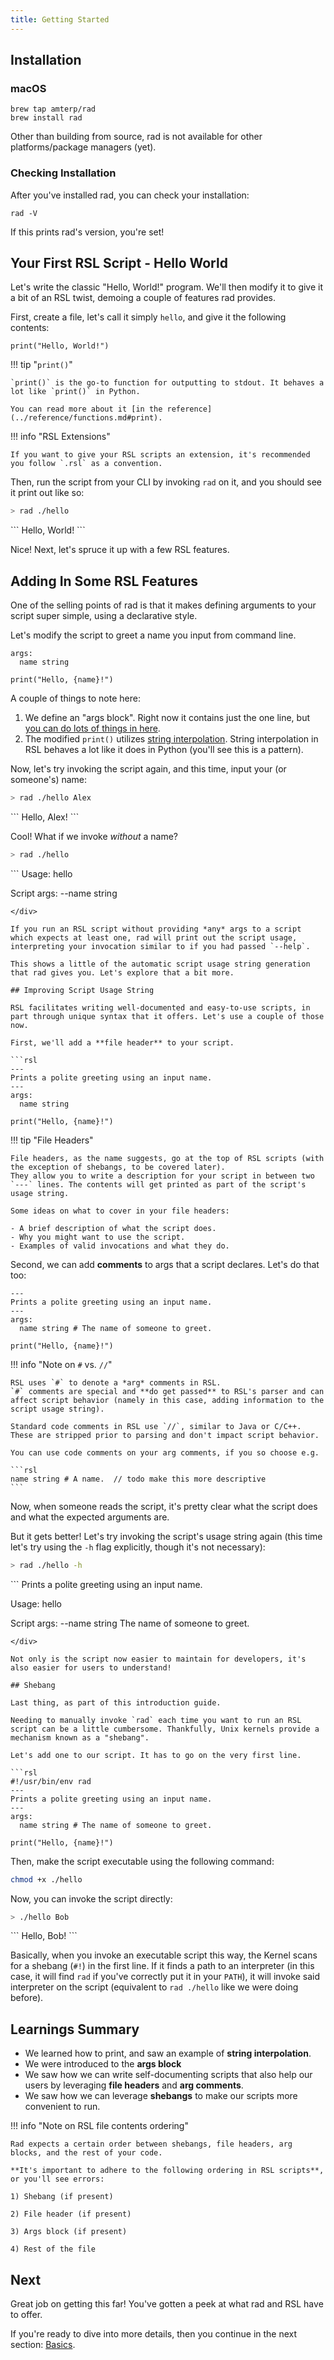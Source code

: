 ```yaml
---
title: Getting Started 
---
```


## Installation

### macOS

```shell
brew tap amterp/rad
brew install rad
```

Other than building from source, rad is not available for other platforms/package managers (yet).

### Checking Installation

After you've installed rad, you can check your installation:

```shell
rad -V
```

If this prints rad's version, you're set!

## Your First RSL Script - Hello World

Let's write the classic "Hello, World!" program. We'll then modify it to give it a bit of an RSL twist, demoing a couple of features rad provides.

First, create a file, let's call it simply `hello`, and give it the following contents:

```rsl
print("Hello, World!") 
```

!!! tip "`print()`"

    `print()` is the go-to function for outputting to stdout. It behaves a lot like `print()` in Python.

    You can read more about it [in the reference](../reference/functions.md#print).

!!! info "RSL Extensions"

    If you want to give your RSL scripts an extension, it's recommended you follow `.rsl` as a convention.

Then, run the script from your CLI by invoking `rad` on it, and you should see it print out like so:

```sh
> rad ./hello
```

<div class="result">
```
Hello, World!
```
</div>

Nice! Next, let's spruce it up with a few RSL features.

## Adding In Some RSL Features

One of the selling points of rad is that it makes defining arguments to your script super simple, using a declarative style.

Let's modify the script to greet a name you input from command line.

```rsl
args:
  name string
  
print("Hello, {name}!")
```

A couple of things to note here:

1. We define an "args block". Right now it contains just the one line, but [you can do lots of things in here](../reference/args.md).
2. The modified `print()` utilizes [string interpolation](../reference/strings.md#string-interpolation). String interpolation in RSL behaves a lot like it does in Python (you'll see this is a pattern).

Now, let's try invoking the script again, and this time, input your (or someone's) name:

```sh
> rad ./hello Alex
```

<div class="result">
```
Hello, Alex!
```
</div>

Cool! What if we invoke *without* a name?

```sh
> rad ./hello
```

<div class="result">
```
Usage:
  hello <name>

Script args:
      --name string
```
</div>

If you run an RSL script without providing *any* args to a script which expects at least one, rad will print out the script usage, interpreting your invocation similar to if you had passed `--help`.

This shows a little of the automatic script usage string generation that rad gives you. Let's explore that a bit more.

## Improving Script Usage String

RSL facilitates writing well-documented and easy-to-use scripts, in part through unique syntax that it offers. Let's use a couple of those now.

First, we'll add a **file header** to your script.

```rsl
---
Prints a polite greeting using an input name.
---
args:
  name string
  
print("Hello, {name}!")
```

!!! tip "File Headers"

    File headers, as the name suggests, go at the top of RSL scripts (with the exception of shebangs, to be covered later). 
    They allow you to write a description for your script in between two `---` lines. The contents will get printed as part of the script's usage string.

    Some ideas on what to cover in your file headers:

    - A brief description of what the script does.
    - Why you might want to use the script.
    - Examples of valid invocations and what they do.

Second, we can add **comments** to args that a script declares. Let's do that too:

```rsl
---
Prints a polite greeting using an input name.
---
args:
  name string # The name of someone to greet.
  
print("Hello, {name}!")
```

!!! info "Note on `#` vs. `//`"

    RSL uses `#` to denote a *arg* comments in RSL.
    `#` comments are special and **do get passed** to RSL's parser and can affect script behavior (namely in this case, adding information to the script usage string). 

    Standard code comments in RSL use `//`, similar to Java or C/C++. These are stripped prior to parsing and don't impact script behavior.

    You can use code comments on your arg comments, if you so choose e.g.

    ```rsl
    name string # A name.  // todo make this more descriptive
    ```

Now, when someone reads the script, it's pretty clear what the script does and what the expected arguments are.

But it gets better! Let's try invoking the script's usage string again (this time let's try using the `-h` flag explicitly, though it's not necessary):

```sh
> rad ./hello -h
```

<div class="result">
```
Prints a polite greeting using an input name.

Usage:
  hello <name>

Script args:
      --name string   The name of someone to greet.
```
</div>

Not only is the script now easier to maintain for developers, it's also easier for users to understand!

## Shebang

Last thing, as part of this introduction guide.

Needing to manually invoke `rad` each time you want to run an RSL script can be a little cumbersome. Thankfully, Unix kernels provide a mechanism known as a "shebang".

Let's add one to our script. It has to go on the very first line.

```rsl
#!/usr/bin/env rad
---
Prints a polite greeting using an input name.
---
args:
  name string # The name of someone to greet.
  
print("Hello, {name}!")
```

Then, make the script executable using the following command:

```sh
chmod +x ./hello
```

Now, you can invoke the script directly:

```sh
> ./hello Bob
```

<div class="result">
```
Hello, Bob!
```
</div>

Basically, when you invoke an executable script this way, the Kernel scans for a shebang (`#!`) in the first line.
If it finds a path to an interpreter (in this case, it will find `rad` if you've correctly put it in your `PATH`),
it will invoke said interpreter on the script (equivalent to `rad ./hello` like we were doing before).

## Learnings Summary

- We learned how to print, and saw an example of **string interpolation**.
- We were introduced to the **args block**
- We saw how we can write self-documenting scripts that also help our users by leveraging **file headers** and **arg comments**.
- We saw how we can leverage **shebangs** to make our scripts more convenient to run.

!!! info "Note on RSL file contents ordering"

    Rad expects a certain order between shebangs, file headers, arg blocks, and the rest of your code.

    **It's important to adhere to the following ordering in RSL scripts**, or you'll see errors:
    
    1) Shebang (if present)
  
    2) File header (if present)
    
    3) Args block (if present)
    
    4) Rest of the file

## Next

Great job on getting this far! You've gotten a peek at what rad and RSL have to offer.

If you're ready to dive into more details, then you continue in the next section: [Basics](./basics.md).
